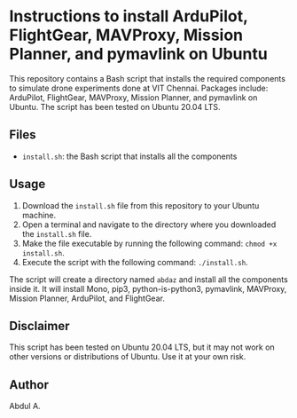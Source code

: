 # Instructions to install ArduPilot, FlightGear, MAVProxy, Mission Planner, and pymavlink on Ubuntu

This repository contains a Bash script that installs the required components to simulate drone experiments done at VIT Chennai. Packages include: ArduPilot, FlightGear, MAVProxy, Mission Planner, and pymavlink on Ubuntu. The script has been tested on Ubuntu 20.04 LTS.

## Files

- `install.sh`: the Bash script that installs all the components

## Usage

1. Download the `install.sh` file from this repository to your Ubuntu machine.
2. Open a terminal and navigate to the directory where you downloaded the `install.sh` file.
3. Make the file executable by running the following command: `chmod +x install.sh`.
4. Execute the script with the following command: `./install.sh`.

The script will create a directory named `abdaz` and install all the components inside it. It will install Mono, pip3, python-is-python3, pymavlink, MAVProxy, Mission Planner, ArduPilot, and FlightGear.

## Disclaimer

This script has been tested on Ubuntu 20.04 LTS, but it may not work on other versions or distributions of Ubuntu. Use it at your own risk.

## Author
Abdul A.